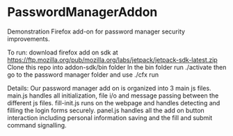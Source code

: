 PasswordManagerAddon
====================
Demonstration Firefox add-on for password manager security improvements.

To run: download firefox add on sdk at https://ftp.mozilla.org/pub/mozilla.org/labs/jetpack/jetpack-sdk-latest.zip
Clone this repo into addon-sdk/bin folder
In the bin folder run ./activate then go to the password manager folder and use ./cfx run

Details:
Our password manager add on is organized into 3 main js files. main.js handles all initialization, file i/o and
message passing between the different js files. fill-init.js runs on the webpage and handles detecting and filling
the login forms securely. panel.js handles all the add on button interaction including personal information saving
and the fill and submit command signalling.
